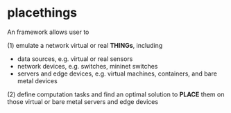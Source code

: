 # placethings

An framework allows user to 

(1) emulate a network virtual or real <b>THINGs</b>, including
- data sources, e.g. virtual or real sensors
- network devices, e.g. switches, mininet switches
- servers and edge devices, e.g. virtual machines, containers, and bare metal devices

(2) define computation tasks and find an optimal solution to <b>PLACE</b> them on those virtual or bare metal servers and edge devices

